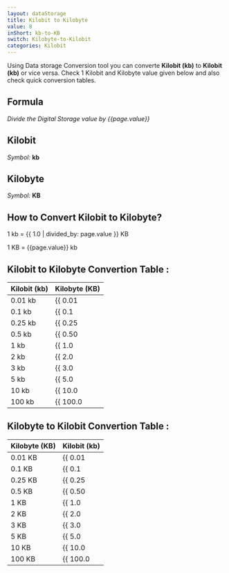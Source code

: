 ```yaml
---
layout: dataStorage
title: Kilobit to Kilobyte
value: 8
inShort: kb-to-KB
switch: Kilobyte-to-Kilobit
categories: Kilobit
---
```


Using Data storage Conversion tool you can converte **Kilobit (kb)** to **Kilobit (kb)** or vice versa. Check 1 Kilobit and Kilobyte value given below and also check quick conversion tables.

## Formula
*Divide the Digital Storage value by {{page.value}}*

## Kilobit
*Symbol:* **kb**

## Kilobyte
*Symbol:* **KB**

## How to Convert Kilobit to Kilobyte?

1 kb = {{ 1.0 | divided_by: page.value }} KB

1 KB = {{page.value}} kb


## Kilobit to Kilobyte Convertion Table :

| Kilobit (kb) | Kilobyte (KB) |
| ---- | ---- |
| 0.01 kb | {{ 0.01 | divided_by: page.value | round: 12 }} KB |
| 0.1 kb | {{ 0.1 | divided_by: page.value | round: 12 }} KB |
| 0.25 kb | {{ 0.25 | divided_by: page.value | round: 12 }} KB |
| 0.5 kb | {{ 0.50 | divided_by: page.value | round: 12 }} KB |
| 1 kb | {{ 1.0 | divided_by: page.value | round: 12 }} KB |
| 2 kb | {{ 2.0 | divided_by: page.value | round: 12 }} KB |
| 3 kb | {{ 3.0 | divided_by: page.value | round: 12 }} KB |
| 5 kb | {{ 5.0 | divided_by: page.value | round: 12 }} KB |
| 10 kb | {{ 10.0 | divided_by: page.value | round: 12 }} KB |
| 100 kb | {{ 100.0 | divided_by: page.value | round: 12 }} KB |

## Kilobyte to Kilobit Convertion Table :

| Kilobyte (KB) | Kilobit (kb) |
| ---- | ---- |
| 0.01 KB | {{ 0.01 | times: page.value | round: 12 }} kb |
| 0.1 KB | {{ 0.1 | times: page.value | round: 12 }} kb |
| 0.25 KB | {{ 0.25 | times: page.value | round: 12 }} kb |
| 0.5 KB | {{ 0.50 | times: page.value | round: 12 }} kb |
| 1 KB | {{ 1.0 | times: page.value | round: 12 }} kb |
| 2 KB | {{ 2.0 | times: page.value | round: 12 }} kb |
| 3 KB | {{ 3.0 | times: page.value | round: 12 }} kb |
| 5 KB | {{ 5.0 | times: page.value | round: 12 }} kb |
| 10 KB | {{ 10.0 | times: page.value | round: 12 }} kb |
| 100 KB | {{ 100.0 | times: page.value | round: 12 }} kb |


<script>
document.getElementById('selectInput')[2].selected = true
document.getElementById('selectOutput')[4].selected = true
</script>
